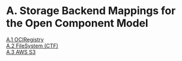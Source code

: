 # A. Storage Backend Mappings for the Open Component Model

[A.1 OCIRegistry](OCIRegistry/README.md)<br>
[A.2 FileSystem (CTF)](CTF/README.md)<br>
[A.3 AWS S3](S3/READEME.md)<br>